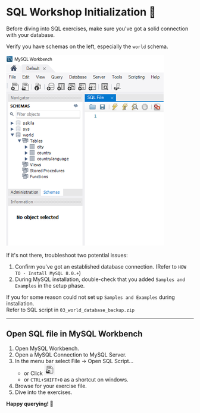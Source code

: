 # SQL Workshop Initialization 🚀

Before diving into SQL exercises, make sure you've got a solid connection with your database.

Verify you have schemas on the left, especially the `world` schema.  

![Alt text](img/mysql-workbench-schemas-connection.png)

If it's not there, troubleshoot two potential issues:

1. Confirm you've got an established database connection. (Refer to `HOW TO - Install MySQL 8.0.+`)
2. During MySQL installation, double-check that you added `Samples and Examples` in the setup phase.

If you for some reason could not set up `Samples and Examples` during installation.  
Refer to SQL script in `03_world_database_backup.zip`

---

## Open SQL file in MySQL Workbench

1. Open MySQL Workbench.
2. Open a MySQL Connection to MySQL Server.
3. In the menu bar select File → Open SQL Script...
    - or Click ![Picture Of button for opening Script File](img/open-sql-scipt-file.png)
    - or `CTRL+SHIFT+O` as a shortcut on windows.
4. Browse for your exercise file.
5. Dive into the exercises.

**Happy querying! 🚀**
